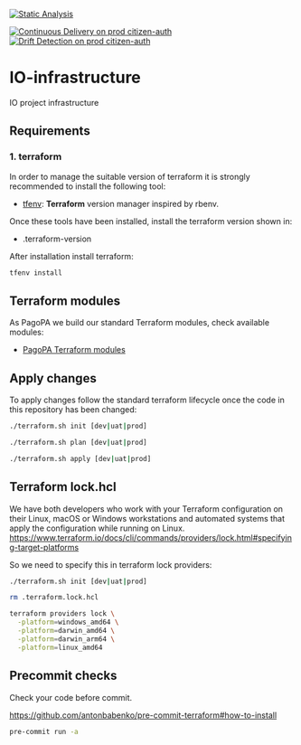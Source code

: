 [![Static Analysis](https://github.com/pagopa/io-infra/actions/workflows/static_analysis.yml/badge.svg?branch=main)](https://github.com/pagopa/io-infra/actions/workflows/static_analysis.yml)

[![Continuous Delivery on prod citizen-auth](https://github.com/pagopa/io-infra/actions/workflows/prod_cd_citizen-auth.yml/badge.svg?branch=main)](https://github.com/pagopa/io-infra/actions/workflows/prod_cd_citizen-auth.yml)
[![Drift Detection on prod citizen-auth](https://github.com/pagopa/io-infra/actions/workflows/prod_drift_citizen-auth.yml/badge.svg?branch=main)](https://github.com/pagopa/io-infra/actions/workflows/prod_drift_citizen-auth.yml)

# IO-infrastructure

IO project infrastructure

## Requirements

### 1. terraform

In order to manage the suitable version of terraform it is strongly recommended to install the following tool:

- [tfenv](https://github.com/tfutils/tfenv): **Terraform** version manager inspired by rbenv.

Once these tools have been installed, install the terraform version shown in:

- .terraform-version

After installation install terraform:

```sh
tfenv install
```

## Terraform modules

As PagoPA we build our standard Terraform modules, check available modules:

- [PagoPA Terraform modules](https://github.com/search?q=topic%3Aterraform-modules+org%3Apagopa&type=repositories)

## Apply changes

To apply changes follow the standard terraform lifecycle once the code in this repository has been changed:

```sh
./terraform.sh init [dev|uat|prod]

./terraform.sh plan [dev|uat|prod]

./terraform.sh apply [dev|uat|prod]
```

## Terraform lock.hcl

We have both developers who work with your Terraform configuration on their Linux, macOS or Windows workstations and automated systems that apply the configuration while running on Linux.
https://www.terraform.io/docs/cli/commands/providers/lock.html#specifying-target-platforms

So we need to specify this in terraform lock providers:

```sh
./terraform.sh init [dev|uat|prod]

rm .terraform.lock.hcl

terraform providers lock \
  -platform=windows_amd64 \
  -platform=darwin_amd64 \
  -platform=darwin_arm64 \
  -platform=linux_amd64
```

## Precommit checks

Check your code before commit.

https://github.com/antonbabenko/pre-commit-terraform#how-to-install

```sh
pre-commit run -a
```
